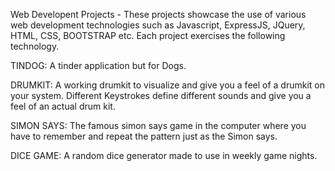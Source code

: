 Web Developent Projects - These projects showcase the use of various web development technologies such as Javascript, ExpressJS, JQuery, HTML, CSS, BOOTSTRAP etc. Each project exercises the following technology.

TINDOG: 
A tinder application but for Dogs.

DRUMKIT:
A working drumkit to visualize and give you a feel of a drumkit on your system. Different Keystrokes define different sounds and give you a feel of an actual drum kit.

SIMON SAYS: 
The famous simon says game in the computer where you have to remember and repeat the pattern just as the Simon says.

DICE GAME:
A random dice generator made to use in weekly game nights.

